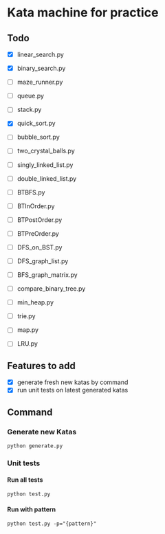 # Kata machine for practice

## Todo

- [x] linear_search.py
- [x] binary_search.py
- [ ] maze_runner.py
- [ ] queue.py
- [ ] stack.py
- [x] quick_sort.py
- [ ] bubble_sort.py
- [ ] two_crystal_balls.py
- [ ] singly_linked_list.py
- [ ] double_linked_list.py
- [ ] BTBFS.py
- [ ] BTInOrder.py
- [ ] BTPostOrder.py
- [ ] BTPreOrder.py
- [ ] DFS_on_BST.py
- [ ] DFS_graph_list.py
- [ ] BFS_graph_matrix.py
- [ ] compare_binary_tree.py
- [ ] min_heap.py
- [ ] trie.py
- [ ] map.py
- [ ] LRU.py


## Features to add

- [x] generate fresh new katas by command
- [x] run unit tests on latest generated katas

## Command

### Generate new Katas

```
python generate.py
```

### Unit tests

#### Run all tests

```
python test.py
```

#### Run with pattern

```
python test.py -p="{pattern}" 
```
